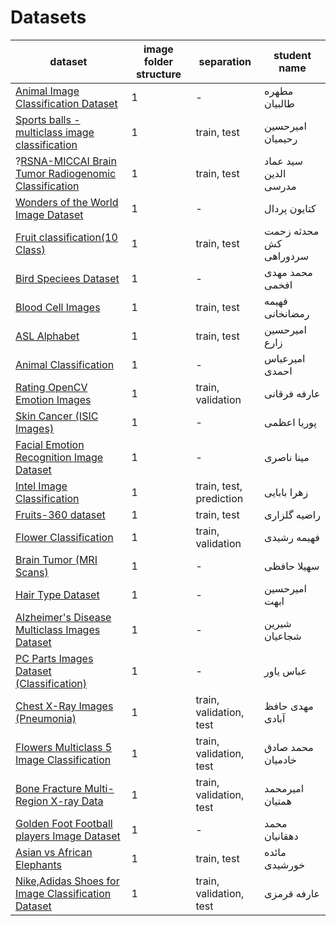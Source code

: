 # Datasets

| dataset                                                                                                                                               | image folder structure | separation              | student name           |
| ----------------------------------------------------------------------------------------------------------------------------------------------------- | ---------------------- | ----------------------- | ---------------------- |
| [Animal Image Classification Dataset](https://www.kaggle.com/datasets/borhanitrash/animal-image-classification-dataset)                               | 1                      | -                       | مطهره طالبیان          |
| [Sports balls - multiclass image classification](https://www.kaggle.com/datasets/samuelcortinhas/sports-balls-multiclass-image-classification)        | 1                      | train, test             | امیرحسین رحیمیان       |
| ?[RSNA-MICCAI Brain Tumor Radiogenomic Classification](https://www.kaggle.com/competitions/rsna-miccai-brain-tumor-radiogenomic-classification/data)  | 1                      | train, test             | سید عماد الدین مدرسی   |
| [Wonders of the World Image Dataset](https://www.kaggle.com/datasets/balabaskar/wonders-of-the-world-image-classification/data)                       | 1                      | -                       | کتایون پردال           |
| [Fruit classification(10 Class)](https://www.kaggle.com/datasets/karimabdulnabi/fruit-classification10-class)                                         | 1                      | train, test             | محدثه زحمت کش سردوراهی |
| [Bird Speciees Dataset](https://www.kaggle.com/datasets/rahmasleam/bird-speciees-dataset)                                                             | 1                      | -                       | محمد مهدی افخمی        |
| [Blood Cell Images](https://www.kaggle.com/datasets/paultimothymooney/blood-cells/data)                                                               | 1                      | train, test             | فهیمه رمضانخانی        |
| [ASL Alphabet](https://www.kaggle.com/datasets/grassknoted/asl-alphabet)                                                                              | 1                      | train, test             | امیرحسین زارع          |
| [Animal Classification](https://www.kaggle.com/datasets/ayushv322/animal-classification)                                                              | 1                      | -                       | امیرعباس احمدی         |
| [Rating OpenCV Emotion Images](https://www.kaggle.com/datasets/juniorbueno/rating-opencv-emotion-images)                                              | 1                      | train, validation       | عارفه فرقانی           |
| [Skin Cancer (ISIC Images)](https://www.kaggle.com/datasets/rm1000/skin-cancer-isic-images)                                                           | 1                      | -                       | پوریا اعظمی            |
| [Facial Emotion Recognition Image Dataset](https://www.kaggle.com/datasets/sujaykapadnis/emotion-recognition-dataset)                                 | 1                      | -                       | مینا ناصری             |
| [Intel Image Classification](https://www.kaggle.com/datasets/puneet6060/intel-image-classification)                                                   | 1                      | train, test, prediction | زهرا بابایی            |
| [Fruits-360 dataset](https://www.kaggle.com/datasets/moltean/fruits)                                                                                  | 1                      | train, test             | راضیه گلزاری           |
| [Flower Classification](https://www.kaggle.com/datasets/marquis03/flower-classification)                                                              | 1                      | train, validation       | فهیمه رشیدی            |
| [Brain Tumor (MRI Scans)](https://www.kaggle.com/datasets/rm1000/brain-tumor-mri-scans)                                                               | 1                      | -                       | سهیلا حافظی            |
| [Hair Type Dataset](https://www.kaggle.com/datasets/kavyasreeb/hair-type-dataset)                                                                     | 1                      | -                       | امیرحسین ابهت          |
| [Alzheimer's Disease Multiclass Images Dataset](https://www.kaggle.com/datasets/aryansinghal10/alzheimers-multiclass-dataset-equal-and-augmented)     | 1                      | -                       | شیرین شجاعیان          |
| [PC Parts Images Dataset (Classification)](https://www.kaggle.com/datasets/asaniczka/pc-parts-images-dataset-classification)                          | 1                      | -                       | عباس یاور              |
| [Chest X-Ray Images (Pneumonia)](https://www.kaggle.com/datasets/paultimothymooney/chest-xray-pneumonia/data)                                         | 1                      | train, validation, test | مهدی حافظ آبادی        |
| [Flowers Multiclass 5 Image Classification](https://www.kaggle.com/datasets/sujaykapadnis/flowers-image-classification)                               | 1                      | train, validation, test | محمد صادق خادمیان      |
| [Bone Fracture Multi-Region X-ray Data](https://www.kaggle.com/datasets/bmadushanirodrigo/fracture-multi-region-x-ray-data/data)                      | 1                      | train, validation, test | امیرمحمد همتیان        |
| [Golden Foot Football players Image Dataset](https://www.kaggle.com/datasets/balabaskar/golden-foot-football-players-image-dataset)                   | 1                      | -                       | محمد دهقانیان          |
| [Asian vs African Elephants](https://www.kaggle.com/datasets/vivmankar/asian-vs-african-elephant-image-classification)                                | 1                      | train, test             | مائده خورشیدی          |
| [Nike,Adidas Shoes for Image Classification Dataset](https://www.kaggle.com/datasets/ifeanyinneji/nike-adidas-shoes-for-image-classification-dataset) | 1                      | train, validation, test | عارفه قرمزی            |

